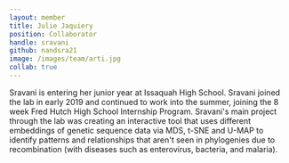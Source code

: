 ```yaml
---
layout: member
title: Julie Jaquiery
position: Collaborator
handle: sravani
github: nandsra21
image: /images/team/arti.jpg
collab: true
---
```


Sravani is entering her junior year at Issaquah High School. Sravani joined the lab in early 2019 and continued to work into the summer, joining the 8 week Fred Hutch High School Internship Program. Sravani's main project through the lab was creating an interactive tool that uses different embeddings of genetic sequence data via MDS, t-SNE and U-MAP to identify patterns and relationships that aren't seen in phylogenies due to recombination (with diseases such as enterovirus, bacteria, and malaria). 
